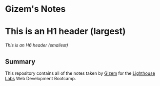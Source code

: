 # Gizem's Notes

# This is an H1 header (largest)

###### This is an H6 header (smallest)

## Summary

This repository contains all of the notes taken by [Gizem](https://github.com/gizemocak) for the [Lighthouse Labs](https://www.lighthouselabs.ca/?gclid=EAIaIQobChMI95ersZX24QIVgYTICh2GMwgBEAAYASAAEgIIH_D_BwE) Web Development Bootcamp.
